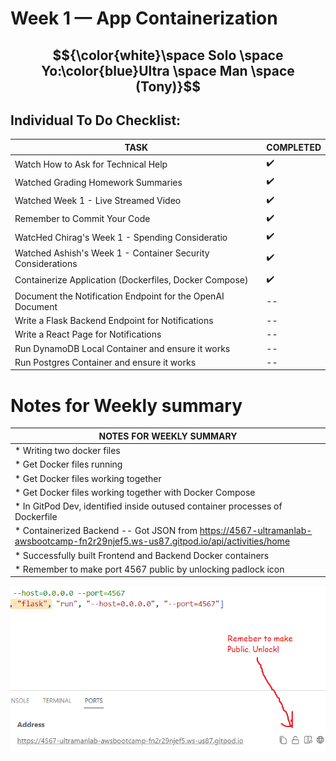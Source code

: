 # Week 1 — App Containerization

## $${\color{white}\space Solo \space Yo:\color{blue}Ultra \space Man \space (Tony)}$$ 

## Individual To Do Checklist:
   
| TASK | COMPLETED |
|  --- |    ---    |
| Watch How to Ask for Technical Help | :heavy_check_mark: |
| Watched Grading Homework Summaries   | :heavy_check_mark: |
| Watched Week 1 - Live Streamed Video | :heavy_check_mark: |
| Remember to Commit Your Code | :heavy_check_mark: |
| WatcHed Chirag's Week 1 - Spending Consideratio | :heavy_check_mark: |
| Watched Ashish's Week 1 - Container Security Considerations | :heavy_check_mark: |
| Containerize Application (Dockerfiles, Docker Compose) | :heavy_check_mark: |
| Document the Notification Endpoint for the OpenAI Document | -- |
| Write a Flask Backend Endpoint for Notifications | -- |
| Write a React Page for Notifications | -- |
| Run DynamoDB Local Container and ensure it works | -- |
| Run Postgres Container and ensure it works | -- |


# Notes for Weekly summary
| NOTES FOR WEEKLY SUMMARY |
| --- | 
| * Writing two docker files |
| * Get Docker files running |
| * Get Docker files working together |
| * Get Docker files working together with Docker Compose |
| * In GitPod Dev, identified inside outused container processes of Dockerfile |
| * Containerized Backend -- Got JSON from https://4567-ultramanlab-awsbootcamp-fn2r29njef5.ws-us87.gitpod.io/api/activities/home |
| * Successfully built Frontend and Backend Docker containers |
| * Remember to make port 4567 public by unlocking padlock icon |
![Port Screenshot](_docs/assets/week1/UnlockPort.png)

